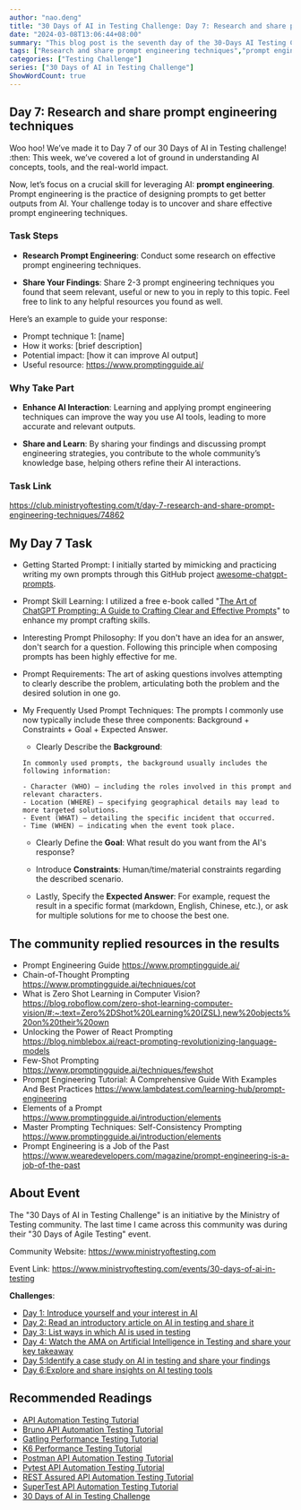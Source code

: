 ```yaml
---
author: "nao.deng"
title: "30 Days of AI in Testing Challenge: Day 7: Research and share prompt engineering techniques"
date: "2024-03-08T13:06:44+08:00"
summary: "This blog post is the seventh day of the 30-Days AI Testing Challenge, which requires participants to research and share real-time engineering technology. The post may include a definition of real-time engineering technology, its applications in the testing domain, introductions to relevant tools and technologies, and the author's perspective on real-time engineering technology. By sharing research on real-time engineering technology, readers will gain insights into its potential value in testing and how to effectively apply this technology. This series of activities aims to provide a platform for testing professionals to deeply understand and discuss emerging technologies."
tags: ["Research and share prompt engineering techniques","prompt engineering","Prompt"]
categories: ["Testing Challenge"]
series: ["30 Days of AI in Testing Challenge"]
ShowWordCount: true
---
```


## Day 7: Research and share prompt engineering techniques

Woo hoo! We’ve made it to Day 7 of our 30 Days of AI in Testing challenge! :then: This week, we’ve covered a lot of ground in understanding AI concepts, tools, and the real-world impact.

Now, let’s focus on a crucial skill for leveraging AI: **prompt engineering**. Prompt engineering is the practice of designing prompts to get better outputs from AI. Your challenge today is to uncover and share effective prompt engineering techniques.

### Task Steps

- **Research Prompt Engineering**: Conduct some research on effective prompt engineering techniques.

- **Share Your Findings**: Share 2-3 prompt engineering techniques you found that seem relevant, useful or new to you in reply to this topic. Feel free to link to any helpful resources you found as well.

Here’s an example to guide your response:

- Prompt technique 1: [name]
- How it works: [brief description]
- Potential impact: [how it can improve AI output]
- Useful resource: <https://www.promptingguide.ai/>

### Why Take Part

- **Enhance AI Interaction**: Learning and applying prompt engineering techniques can improve the way you use AI tools, leading to more accurate and relevant outputs.

- **Share and Learn**: By sharing your findings and discussing prompt engineering strategies, you contribute to the whole community’s knowledge base, helping others refine their AI interactions.

### Task Link

<https://club.ministryoftesting.com/t/day-7-research-and-share-prompt-engineering-techniques/74862>

## My Day 7 Task

- Getting Started Prompt: I initially started by mimicking and practicing writing my own prompts through this GitHub project [awesome-chatgpt-prompts](https://github.com/f/awesome-chatgpt-prompts).

- Prompt Skill Learning: I utilized a free e-book called "[The Art of ChatGPT Prompting: A Guide to Crafting Clear and Effective Prompts](https://fka.gumroad.com/l/art-of-chatgpt-prompting)" to enhance my prompt crafting skills.

- Interesting Prompt Philosophy: If you don't have an idea for an answer, don't search for a question. Following this principle when composing prompts has been highly effective for me.

- Prompt Requirements: The art of asking questions involves attempting to clearly describe the problem, articulating both the problem and the desired solution in one go.

- My Frequently Used Prompt Techniques: The prompts I commonly use now typically include these three components: Background + Constraints + Goal + Expected Answer.

  - Clearly Describe the **Background**:

  ```text
  In commonly used prompts, the background usually includes the following information:

  - Character (WHO) — including the roles involved in this prompt and relevant characters.
  - Location (WHERE) — specifying geographical details may lead to more targeted solutions.
  - Event (WHAT) — detailing the specific incident that occurred.
  - Time (WHEN) — indicating when the event took place.
  ```

  - Clearly Define the **Goal**: What result do you want from the AI's response?

  - Introduce **Constraints**: Human/time/material constraints regarding the described scenario.

  - Lastly, Specify the **Expected Answer**: For example, request the result in a specific format (markdown, English, Chinese, etc.), or ask for multiple solutions for me to choose the best one.

## The community replied resources in the results

- Prompt Engineering Guide <https://www.promptingguide.ai/>
- Chain-of-Thought Prompting <https://www.promptingguide.ai/techniques/cot>
- What is Zero Shot Learning in Computer Vision? <https://blog.roboflow.com/zero-shot-learning-computer-vision/#:~:text=Zero%2DShot%20Learning%20(ZSL),new%20objects%20on%20their%20own>
- Unlocking the Power of React Prompting <https://blog.nimblebox.ai/react-prompting-revolutionizing-language-models>
- Few-Shot Prompting <https://www.promptingguide.ai/techniques/fewshot>
- Prompt Engineering Tutorial: A Comprehensive Guide With Examples And Best Practices <https://www.lambdatest.com/learning-hub/prompt-engineering>
- Elements of a Prompt <https://www.promptingguide.ai/introduction/elements>
- Master Prompting Techniques: Self-Consistency Prompting <https://www.promptingguide.ai/introduction/elements>
- Prompt Engineering is a Job of the Past <https://www.wearedevelopers.com/magazine/prompt-engineering-is-a-job-of-the-past>

## About Event

The "30 Days of AI in Testing Challenge" is an initiative by the Ministry of Testing community. The last time I came across this community was during their "30 Days of Agile Testing" event.

Community Website: <https://www.ministryoftesting.com>

Event Link: <https://www.ministryoftesting.com/events/30-days-of-ai-in-testing>

**Challenges**:

- [Day 1: Introduce yourself and your interest in AI](https://naodeng.com.cn/posts/event/30-days-of-ai-in-testing-day-1-introduce-yourself-and-your-interest-in-ai/)
- [Day 2: Read an introductory article on AI in testing and share it](https://naodeng.com.cn/posts/event/30-days-of-ai-in-testing-day-2-read-an-introductory-article-on-ai-in-testing-and-share-it/)
- [Day 3: List ways in which AI is used in testing](https://naodeng.com.cn/posts/event/30-days-of-ai-in-testing-day-3-list-ways-in-which-ai-is-used-in-testing/)
- [Day 4: Watch the AMA on Artificial Intelligence in Testing and share your key takeaway](https://naodeng.com.cn/posts/event/30-days-of-ai-in-testing-day-4-watch-the-ama-on-artificial-intelligence-in-testing-and-share-your-key-takeaway/)
- [Day 5:Identify a case study on AI in testing and share your findings](https://naodeng.com.cn/posts/event/30-days-of-ai-in-testing-day-5-identify-a-case-study-on-ai-in-testing-and-share-your-findings/)
- [Day 6:Explore and share insights on AI testing tools](https://naodeng.com.cn/posts/event/30-days-of-ai-in-testing-day-6-explore-and-share-insights-on-ai-testing-tools/)

## Recommended Readings

- [API Automation Testing Tutorial](https://naodeng.com.cn/series/api-automation-testing-tutorial/)
- [Bruno API Automation Testing Tutorial](https://naodeng.com.cn/series/bruno-api-automation-testing-tutorial/)
- [Gatling Performance Testing Tutorial](https://naodeng.com.cn/series/gatling-performance-testing-tutorial/)
- [K6 Performance Testing Tutorial](https://naodeng.com.cn/series/k6-performance-testing-tutorial/)
- [Postman API Automation Testing Tutorial](https://naodeng.com.cn/series/postman-api-automation-testing-tutorial/)
- [Pytest API Automation Testing Tutorial](https://naodeng.com.cn/series/pytest-api-automation-testing-tutorial/)
- [REST Assured API Automation Testing Tutorial](https://naodeng.com.cn/series/rest-assured-api-automation-testing-tutorial/)
- [SuperTest API Automation Testing Tutorial](https://naodeng.com.cn/series/supertest-api-automation-testing-tutorial/)
- [30 Days of AI in Testing Challenge](https://naodeng.com.cn/series/30-days-of-ai-in-testing-challenge/)
